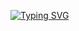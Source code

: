 [![Typing SVG](https://readme-typing-svg.demolab.com?font=Fira+Code&pause=1000&color=F7F7F7&width=435&lines=Hello!+I'm+Kuya+Seph%2C+23+years+old;Sophomore+in+Civil+Engineering)](https://git.io/typing-svg)

<!---
sephstrr/sephstrr is a ✨ special ✨ repository because its `README.md` (this file) appears on your GitHub profile.
You can click the Preview link to take a look at your changes.
--->
